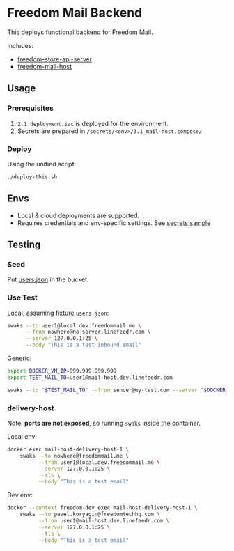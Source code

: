 # Freedom Mail Backend

This deploys functional backend for Freedom Mail.

Includes:

- [freedom-store-api-server](../../backends/freedom-store-api-server/README.md)
- [freedom-mail-host](../../backends/freedom-mail-host/README.md) 

## Usage

### Prerequisites

1. `2.1_deployment.iac` is deployed for the environment.
2. Secrets are prepared in `/secrets/<env>/3.1_mail-host.compose/`

### Deploy

Using the unified script:

```bash
./deploy-this.sh
```

## Envs

- Local & cloud deployments are supported.
- Requires credentials and env-specific settings. See [secrets sample](../../secrets/sample/3.1_mail-host.compose/)

## Testing

### Seed

Put [users.json](../../backends/freedom-mail-host/src/__tests__/fixtures/users.json) in the bucket.

### Use Test

Local, assuming fixture `users.json`:

```bash
swaks --to user1@local.dev.freedommail.me \
      --from nowhere@no-server.linefeedr.com \
      --server 127.0.0.1:25 \
      --body "This is a test inbound email"
```

Generic:

```bash
export DOCKER_VM_IP=999.999.999.999
export TEST_MAIL_TO=user1@mail-host.dev.linefeedr.com

swaks --to "$TEST_MAIL_TO" --from sender@my-test.com --server "$DOCKER_VM_IP" --body "This is a test email"
```

### delivery-host

Note: **ports are not exposed**, so running `swaks` inside the container.

Local env:

```bash
docker exec mail-host-delivery-host-1 \
    swaks --to nowhere@freedommail.me \
          --from user1@local.dev.freedommail.me \
          --server 127.0.0.1:25 \
          --tls \
          --body "This is a test email"
```

Dev env:

```bash
docker --context freedom-dev exec mail-host-delivery-host-1 \
    swaks --to pavel.koryagin@freedomtechhq.com \
          --from user1@mail-host.dev.linefeedr.com \
          --server 127.0.0.1:25 \
          --tls \
          --body "This is a test email"
```

